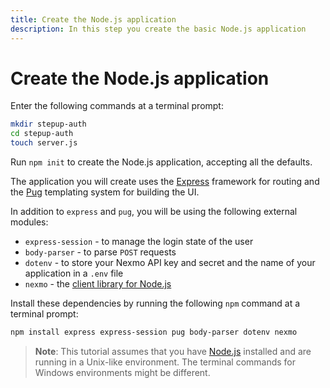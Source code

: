 ```yaml
---
title: Create the Node.js application
description: In this step you create the basic Node.js application
---
```


# Create the Node.js application

Enter the following commands at a terminal prompt:

```sh
mkdir stepup-auth
cd stepup-auth
touch server.js
```

Run `npm init` to create the Node.js application, accepting all the defaults.

The application you will create uses the [Express](https://expressjs.com/) framework for routing and the [Pug](https://www.npmjs.com/package/pug) templating system for building the UI.

In addition to `express` and `pug`, you will be using the following external modules:

* `express-session` - to manage the login state of the user
* `body-parser` - to parse `POST` requests
* `dotenv` - to store your Nexmo API key and secret and the name of your application in a `.env` file
* `nexmo` - the [client library for Node.js](https://github.com/nexmo/nexmo-node)

Install these dependencies by running the following `npm` command at a terminal prompt:

```sh
npm install express express-session pug body-parser dotenv nexmo
```

> **Note**: This tutorial assumes that you have [Node.js](https://nodejs.org/) installed and are running in a Unix-like environment. The terminal commands for Windows environments might be different.

